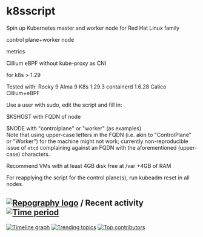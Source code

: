 # k8sscript

Spin up Kubernetes master and worker node for Red Hat Linux family

control plane+worker node

metrics

Cillium eBPF without kube-proxy as CNI

for k8s > 1.29

Tested with: 
Rocky 9
Alma 9
K8s 1.29.3
containerd 1.6.28
Calico
Cillium+eBPF

Use a user with sudo, edit the script and fill in:

$KSHOST with FQDN of node

$NODE with "controlplane" or "worker" (as examples) \
Note that using upper-case letters in the FQDN (i.e. akin to "ControlPlane" or "Worker") for the machine might not work; currently non-reproducible issue of `etcd` complaining against an FQDN with the aforementioned (upper-case) characters.

Recommend VMs with at least 4GB disk free at /var +4GB of RAM

For reapplying the script for the control plane(s), run kubeadm reset in all nodes.


## [![Repography logo](https://images.repography.com/logo.svg)](https://repography.com) / Recent activity [![Time period](https://images.repography.com/36666788/ruyrybeyro/k8sscript/recent-activity/EZJtwo3jB2EwKKnUEewLvL1dne-nTujKxziXYL-O0bU/tF14POcQca7kt6qHavYyeh4eHLBVJEoR_dLRGWThBcY_badge.svg)](https://repography.com)
[![Timeline graph](https://images.repography.com/36666788/ruyrybeyro/k8sscript/recent-activity/EZJtwo3jB2EwKKnUEewLvL1dne-nTujKxziXYL-O0bU/tF14POcQca7kt6qHavYyeh4eHLBVJEoR_dLRGWThBcY_timeline.svg)](https://github.com/ruyrybeyro/k8sscript/commits)
[![Trending topics](https://images.repography.com/36666788/ruyrybeyro/k8sscript/recent-activity/EZJtwo3jB2EwKKnUEewLvL1dne-nTujKxziXYL-O0bU/tF14POcQca7kt6qHavYyeh4eHLBVJEoR_dLRGWThBcY_words.svg)](https://github.com/ruyrybeyro/k8sscript/commits)
[![Top contributors](https://images.repography.com/36666788/ruyrybeyro/k8sscript/recent-activity/EZJtwo3jB2EwKKnUEewLvL1dne-nTujKxziXYL-O0bU/tF14POcQca7kt6qHavYyeh4eHLBVJEoR_dLRGWThBcY_users.svg)](https://github.com/ruyrybeyro/k8sscript/graphs/contributors)


